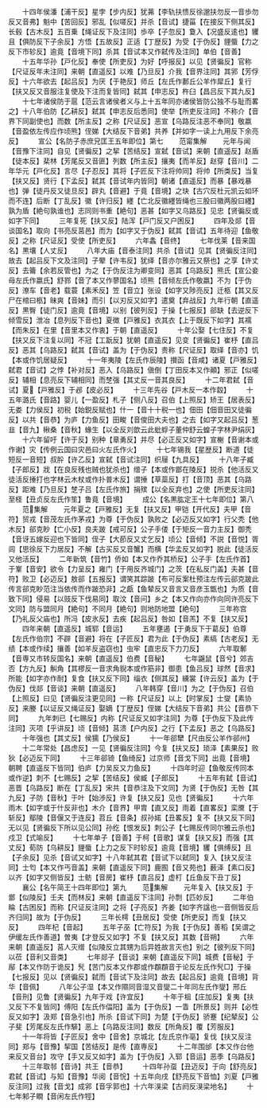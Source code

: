 <!-- { "loadSidebar": true } -->
　　十四年侯潘【浦干反】星孛【步内反】犹茀【李轨扶愦反徐邈扶勿反一音歩勿反又音弗】魁中【苦回反】邪乱【似嗟反】并杀【音试】捷菑【在接反下侧其反】长毂【古木反】五百乗【绳证反下及注同】歩卒【子忽反】敻入【况盛反逺也】貜且【俱防反下子余反】方悟【五故反】正适【丁歴反】为受【于伪反】貍蜃【力之反下市轸反】逾竟【音境下同】杀其【音试本又作弑传及注同】单伯【音善】
　　十五年华孙【戸化反】奉使【所吏反】为好【呼报反】以见【贤徧反】官称【尺证反年未注同】来朝【直遥反】以难【乃旦反】介我【音界注同】其郛【芳俘反】十六年欲去【起吕反】为厌【于艳反】师丘【左氏作郪丘公羊作犀丘】复行【扶又反又音服注复使及下注而复皆同】弑其【申志反】杵臼【昌吕反下其九反】
　　十七年诸侯防于扈【范云言诸侯者义与上十五年同亦诸侯皆防公独不与耻而畧之】十八年伯防【乙耕反】弑其【申志反后悉同】使举【所吏反注同】不称介【音界下同副使也】而数【所主反】之称【尺证反】恶宣【乌路反注恶不奉同】敬嬴【音盈依左传应作顷熊】侄娣【大结反下音弟】共养【并如字一读上九用反下余亮反】
　　宣公【名防子赤庶兄匡王五年即位】第七
　　范甯集解
　　元年与闻【音豫下注同】自见【贤徧反】之挈【苦结反】宣弑【音试】来朝【直遥反】赵盾【徒本反】棐林【芳尾反又音匪】列数【所主反】攘夷【而羊反】赵穿【音川】二年华元【戸化反】言尽【子忍反】其将【子匠反下注将帅同】将帅【所类反】当复【扶又反】贤行【下孟反】弑其【音试年内皆同】朝诸【直遥反】而暴【暴戏暴也】弹【徒丹反又徒旦反】辟丸【音避】于竟【音境】之玦【古穴反杜元凯云如环而不连】后断【丁乱反】徽【许归反】纆【亡北反徽纆皆绳也三股曰徽两股曰纆】孰为盾【絶句孰谁也】志同则书重【絶句】恶甚【如字又乌路反】见忠【贤徧反或如字下同】
　　三年复死【扶又反】陆浑【戸门反又户困反】
　　四年及郯【音谈国名】取向【书亮反莒邑】而为【如字又于伪反】弑其【音试】五年待迎【鱼敬反】之称【尺证反】受使【所吏反】
　　六年螽【音终】
　　七年伐莱【音来国名】黒壤【人丈反】
　　八年大庙【音泰注同】共杀【音试】见其【贤徧反注同】故去【起吕反下文及注同】子翚【许韦反】犹绎【音亦尔雅云又祭也】之享【许丈反】去籥【余若反管也】为之【于伪反注为卿变同】恶其【乌路反】熊氏【宣公妾母左氏作嬴氏】舒鄝【音了本又作蓼国名】顷熊【音倾左氏作敬嬴】不为【于伪反】潦车【音老】载蓑【素禾反】笠【音立】张设【如字又陟亮反】迁柩【其又反尸在棺曰柩】昧爽【音妹】而引【以刃反又如字】遣奠【弃战反】九年行朝【直遥反】黒臀【徒门反】逾竟【音境】以别【彼列反】于操【七报反】郤缺【去逆反下倾雪反】泄冶【息列反下音也】夏徴【戸雅反】衣其衣【上于既反下如字】其襦【而朱反】在里【音里本又作衷】于朝【直遥反】
　　十年公娶【七住反】不复【扶又反下注复以同】不冠【工翫反】犹朝【直遥反】见变【贤徧反】崔杼【直吕反】恶其【乌路反】弑其【音试】盖为【于伪反】贵称【尺证反】取绎【音亦】饥【本或作饥居疑反】
　　十一年夷陵【左氏作辰陵】攅函【音咸】诸夏【戸雅反】弑君【音试】之悖【补对反】恶入【乌路反】傎倒【丁田反本又作顚】邪正【似嗟反】辅相【息亮反下辅相同】而椘强【其丈反一音其良反】
　　十二年君弑【音试】夏【戸雅反】于邲【皮必反】
　　十三年先谷【戸木反一本作縠】
　　十五年潞氏【音路】婴儿【一盈反】札子【侧八反】召伯【上照反】矫王【居表反】无娄【力侯反】初税【始鋭反赋也】什一【音十十税一也】佃田【佃音田又徒徧反】以共【音恭】为庐【力鱼反】田畯【音俊田大夫也】之去【如字又起吕反】葱韭【音九】楸桑【音秋】蝝生【以全反刘歆云此蚍蜉子董仲舒云蝗子字林尹绢灰】
　　十六年留吁【许于反】别种【章勇反】并尽【必正反又如字】宣榭【音谢本或作谢】灾【传例云国曰灾邑曰火左氏作火】
　　十七年锡我【星歴反】断道【徒短反一音短】叔肸【许乙反】宣弑【音试注同】织屦【九具反】
　　十八年子臧【子郎反】戕【在良反残也贼也犹杀也】缯子【本或作鄫在陵反】捝杀【他活反又徒活反捶打也字林云木杖或作扑普木反】谓捶【草蘂反】打【音顶】恶其【乌路反】距难【乃旦反】椘子吕【左氏作旅】捐殡【以全反弃也】之使【所吏反注同】至柽【丑贞反左氏作笙】鲁竟【音境】
　　成公【名黒肱定王十七年即位】第八
　　范集解
　　元年夏之【戸雅反】无复【扶又反】甲铠【开代反】夫甲【音符】贸戎【音茂左氏作茅戎】为尊【于伪反】孰败之【必迈反又如字】行父秃【他木反】郤克眇【亡小反】良夫跛【戒可反】公子手偻【于矩反一音力主反】御秃【音讶五嫁反迎也下皆同】侄子【大莭反又丈乞反】顷公【音倾】不説【音悦】胥闾【思徐反下力居反】不解【古买反又音蟹】而横【华孟反又如字】脱此【徒活反又他活反】
　　二年新筑【音竹】侨如【本又作乔其桥反】公子手【左氏作首】于鞌【音安】欲令【力呈反】雍门【于用反齐城门】之茨【在私反门盖】夫甚【音符】败卫【必迈反】敖郤【五报反】谓笑其踪跛【布可反案杜预注左传云郤克跛此传言郤克眇范注当依传而作跛恐非】之甗【鱼辇反又音言又音彦玉甑也】为质【音致下同】侵易【以豉反下伐易同】取汶【音问】乡之【本又作向亦作向同许亮反下文同】防与盟同月【絶句】不同月【絶句】则地防地盟【絶句】
　　三年祢宫【乃礼反父庙也】所冯【皮氷反】去疾【起吕反】咎如【音羔】不复【扶又反】
　　四年来朝【直遥反】城郓【音运】
　　五年壅遏【于勇反下于葛反】伯尊【左氏作伯宗】不辟【音避】将在【子匠反】君为此【于伪反】素缟【古老反】无绩【本或作续】攘善【如羊反盗窃也】虫牢【直忠反下力刀反】
　　六年取鄟【音専又市转反国名】来朝【直遥反】伯费【音秘】
　　七年鼷鼠【音兮】郊吉否【方九反】觓角【其樛反一音求角貎本或作筋非】御患【鱼吕反】球然【音求】所能【如字亦作耐】复食【扶又反下同】缁衣【侧其反】纁裳【许云反】盖为【于伪反】伐郯【音谈】来朝【直遥反】
　　八年韩穿【音川】为之【于伪反】召伯【上照反】曰见【贤徧反注更见同】一称【尺证反】以上【时掌反】士燮【素协反】来媵【以证反又绳证反】娶嫡【丁歴反】侄娣【大结反下音弟】共公【音恭下同】
　　九年刺已【七赐反】内称【尺证反又如字注同】为尊【于伪反下及此传注同】灭项【乎讲反】顷【音倾】莒溃【户内反】之行【下孟反】恶之【乌路反】
　　十年强也【其丈反】侯獳【乃侯反】
　　十一年郤犫【尺由反公羊作郤州】
　　十二年常处【昌虑反】一见【贤徧反注同】今复【扶又反】琐泽【素果反】败狄【必迈反下同】
　　十三年郤锜【鱼绮反】过京师【音戈下同】出竟【音境】朝聘【直遥反下皆同】伯庐【力吴反又力鱼反】
　　十四年时迎【鱼敬反传同本或作逆】刺不【七赐反】之挈【苦结反】侯臧【子郎反】
　　十五年有弑【音试】恶晋【乌路反】断在【丁乱反】宋共【音恭注及下文同】为贤【于伪反】无咎【其九反】子防【音秋】于叶【始渉反】许复【扶又反】见也【贤徧反】
　　十六年雨木【如字或于什反非也】木介【音界】甲胄【直又反】雨着【直畧反】栾黡【于斩反】鄢陵【音偃又于连反】苕丘【音条】叔孙婼【丑畧反】复不【扶又反下同】无以见【贤徧反下所以见公同】孙纥【恨发反】刺公子【七赐反传同尔雅云杀也】戍卫【式喻反】
　　十七年单子【音善】于柯【音歌】谋复【扶又反】而强【其丈反】荀防【乌耕反】貍蜃【上力之反下时轸反】逾竟【音境】貜【俱缚反】且【子余反】见杀【音试又如字】十八年弑其君【音试下以弑同】复入【扶又反注同】士匄【本又作丐音盖】来朝【直遥反下同】鹿囿【音又苑也】薮泽【素口反】以齐【如字又侧皆反】士鲂【音房】崔杼【直吕反】虚朾【丘鱼反下丑丁反】
　　襄公【名午简王十四年即位】第九
　　范集解
　　元年复入【扶又反】于鄫【似陵反】壬夫【而林反】来朝【直遥反下注同】孙剽【匹妙反】
　　二年伯睔【古困反】而称【尺证反注同】之将【子亮反】齐姜【如字齐諡也一音侧皆反后齐归同】故为【于伪反】
　　三年长樗【丑居反】受使【所吏反】而复【扶又反】
　　四年杞【音起】
　　五年子巫【亡符反】为我【于伪反】善稻【吴谓之伊缓左氏作善道】曽夷【才登反又如字】不复【扶又反】其数【音朔】
　　六年来朝【直遥反】莒人灭缯【似陵反立其甥为后异姓故言灭也】别之【彼列反下同】以莅【音利又音类】
　　七年郯子【音谈】来朝【直遥反下同】城费【音秘】于鄬【本又作防于诡反】髠【苦门反本又作郡或作頵頵音于论反左氏作髠□】于操【七报反】见以【贤徧反】弑而【音试下及注同】故去【起吕反】逾竟【音境】背华【音佩】
　　八年公子湿【本又作隰同音湿又音燮二十年同左氏作燮】邢丘【音刑】见鲁【贤徧反】九年于戏【许宜反】
　　十年于柤【庄加反】复夷【扶又反下不复皆同】傅阳【左氏作偪阳】盖为【于伪反】一眚【所景反】则并【必性反又如字】汲郑【音急引也】所杀【音试下同】为楚【于伪反】骄蹇【纪辇反】公子斐【芳尾反左氏作騑】恶上【乌路反注同】数反【所角反】覆【芳服反】
　　十一年将皆【子匠反】舍中【音舍】京城北【左氏京作亳】复伐【扶又反注同】郑与【音豫】挈国【苦结反】是传【直専反】
　　十二年围邰【本又作台他来反又音台】攻守【手又反又如字】盖为【于伪反】入郓【音运】恶季【乌路反】
　　十三年取邿【音诗】共王【音恭】
　　十四年孙虿【丑迈反】于向【舒亮反】君弑【音试】与知【音豫】华阅【音恱】十五年向戌【舒亮反下音恤】刘夏【戸雅反注同】过我【音戈】成郛【音孚郭也】十六年湨梁【古阏反湨梁地名】
　　十七年邾子瞷【音闲左氏作牼】
